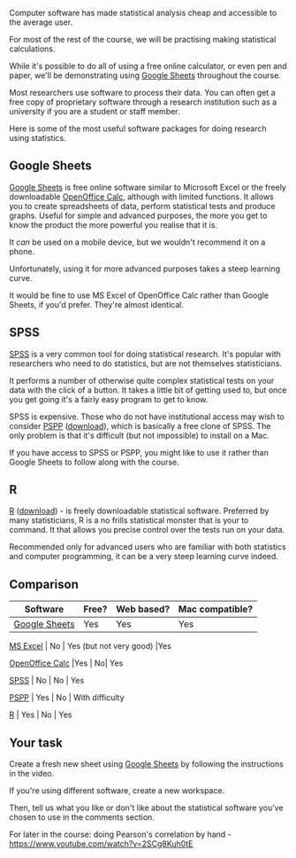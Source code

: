 Computer software has made statistical analysis cheap and accessible to the average user.

For most of the rest of the course, we will be practising making statistical calculations.

While it's possible to do all of using a free online calculator, or even pen and paper, we'll be demonstrating using [Google Sheets](https://www.google.com.au/sheets/about/) throughout the course.  

Most researchers use software to process their data.  You can often get a free copy of proprietary software through a research institution such as a university if you are a student or staff member.  

Here is some of the most useful software packages for doing research using statistics.

## Google Sheets 

[Google Sheets](https://www.google.com.au/sheets/about/) is free online software similar to Microsoft Excel or the freely downloadable [OpenOffice Calc](https://www.openoffice.org/product/calc.html), although with limited functions.  It allows you to create spreadsheets of data, perform statistical tests and produce graphs.  Useful for simple and advanced purposes, the more you get to know the product the more powerful you realise that it is.

It _can_ be used on a mobile device, but we wouldn't recommend it on a phone.

Unfortunately, using it for more advanced purposes takes a steep learning curve.

It would be fine to use MS Excel of OpenOffice Calc rather than Google Sheets, if you'd prefer. They're almost identical.

## SPSS

[SPSS](https://www.ibm.com/au-en/marketplace/spss-statistics) is a very common tool for doing statistical research.  It's popular with researchers who need to do statistics, but are not themselves statisticians.

It performs a number of otherwise quite complex statistical tests on your data with the click of a button.  It takes a little bit of getting used to, but once you get going it's a fairly easy program to get to know.

SPSS is expensive.  Those who do not have institutional access may wish to consider [PSPP](https://www.gnu.org/software/pspp/) ([download](https://sourceforge.net/projects/pspp4windows/)), which is basically a free clone of SPSS.  The only problem is that it's difficult (but not impossible) to install on a Mac.

If you have access to SPSS or PSPP, you might like to use it rather than Google Sheets to follow along with the course.

## R

[R](https://www.r-project.org) ([download](https://cran.r-project.org/mirrors.html)) - is freely downloadable statistical software.  Preferred by many statisticians, R is a no frills statistical monster that is your to command.  It that allows you precise control over the tests run on your data.

Recommended only for advanced users who are familiar with both statistics and computer programming, it can be a very steep learning curve indeed.

## Comparison

Software | Free? | Web based? | Mac compatible?
------------ | ------------- | ------------- | ------------- |
[Google Sheets](https://www.google.com.au/sheets/about/) | Yes | Yes | Yes

[MS Excel](https://products.office.com/en-au/excel) | No | Yes (but not very good) |Yes

[OpenOffice Calc](https://www.openoffice.org/product/calc.html) |Yes | No| Yes

[SPSS](https://www.ibm.com/au-en/marketplace/spss-statistics) |  No  | No | Yes

[PSPP](https://www.gnu.org/software/pspp/) | Yes | No | With difficulty

[R](https://www.r-project.org) | Yes | No  | Yes


## Your task

Create a fresh new sheet using [Google Sheets](https://www.google.com.au/sheets/about/) by following the instructions in the video.

If you're using different software, create a new workspace.

Then, tell us what you like or don't like about the statistical software you've chosen to use in the comments section.


For later in the course: doing Pearson's correlation by hand - https://www.youtube.com/watch?v=2SCg8Kuh0tE
